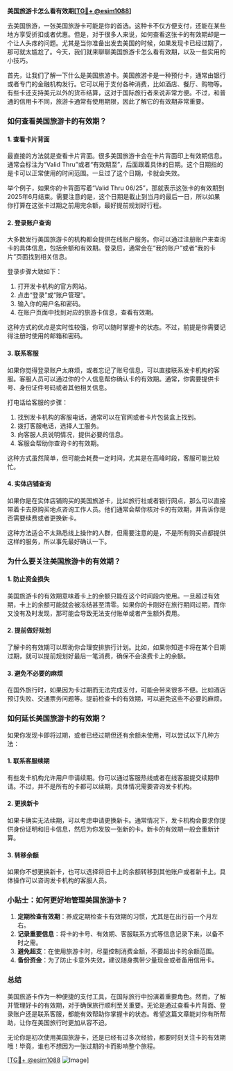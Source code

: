 **美国旅游卡怎么看有效期[[TG💪+ @esim1088](https://t.me/s/esim1088)]**

去美国旅游，一张美国旅游卡可能是你的首选。这种卡不仅方便支付，还能在某些地方享受折扣或者优惠。但是，对于很多人来说，如何查看这张卡的有效期却是一个让人头疼的问题。尤其是当你准备出发去美国的时候，如果发现卡已经过期了，那可就太尴尬了。今天，我们就来聊聊美国旅游卡怎么看有效期，以及一些实用的小技巧。

首先，让我们了解一下什么是美国旅游卡。美国旅游卡是一种预付卡，通常由银行或者专门的金融机构发行。它可以用于支付各种消费，比如酒店、餐厅、购物等。有些卡还支持美元以外的货币结算，这对于国际旅行者来说非常方便。不过，和普通的信用卡不同，旅游卡通常有使用期限，因此了解它的有效期非常重要。

### **如何查看美国旅游卡的有效期？**

#### **1. 查看卡片背面**
最直接的方法就是查看卡片背面。很多美国旅游卡会在卡片背面印上有效期信息。通常会标注为“Valid Thru”或者“有效期至”，后面跟着具体的日期。这个日期指的是卡可以正常使用的时间范围。一旦过了这个日期，卡就会失效。

举个例子，如果你的卡背面写着“Valid Thru 06/25”，那就表示这张卡的有效期到2025年6月结束。需要注意的是，这个日期是截止到当月的最后一日，所以如果你打算在这张卡过期之前用完余额，最好提前规划好行程。

#### **2. 登录账户查询**
大多数发行美国旅游卡的机构都会提供在线账户服务。你可以通过注册账户来查询卡的具体信息，包括余额和有效期。登录后，通常会在“我的账户”或者“我的卡片”页面找到相关信息。

登录步骤大致如下：
1. 打开发卡机构的官方网站。
2. 点击“登录”或“账户管理”。
3. 输入你的用户名和密码。
4. 在账户页面中找到对应的旅游卡信息，查看有效期。

这种方式的优点是实时性较强，你可以随时掌握卡的状态。不过，前提是你需要记得注册时使用的邮箱和密码。

#### **3. 联系客服**
如果你觉得登录账户太麻烦，或者忘记了账号信息，可以直接联系发卡机构的客服。客服人员可以通过你的个人信息帮你确认卡的有效期。通常，你需要提供卡号、身份证件号码或者其他相关信息。

打电话给客服的步骤：
1. 找到发卡机构的客服电话，通常可以在官网或者卡片包装盒上找到。
2. 拨打客服电话，选择人工服务。
3. 向客服人员说明情况，提供必要的信息。
4. 客服会帮助你查询卡的有效期。

这种方式虽然简单，但可能会耗费一定时间，尤其是在高峰时段，客服可能比较忙。

#### **4. 实体店铺查询**
如果你是在实体店铺购买的美国旅游卡，比如旅行社或者银行网点，那么可以直接带着卡去原购买地点咨询工作人员。他们通常会帮你核对卡的有效期，并告诉你是否需要续费或者更换新卡。

这种方法适合不太熟悉线上操作的人群，但需要注意的是，不是所有购买点都提供这样的服务，所以事先最好确认一下。

### **为什么要关注美国旅游卡的有效期？**

#### **1. 防止资金损失**
美国旅游卡的有效期意味着卡上的余额只能在这个时间段内使用。一旦超过有效期，卡上的余额可能就会被冻结甚至清零。如果你的卡刚好在旅行期间过期，而你又没有及时发现，那可能会导致无法支付账单或者产生额外费用。

#### **2. 提前做好规划**
了解卡的有效期可以帮助你合理安排旅行计划。比如，如果你知道卡将在某个日期过期，就可以提前规划好最后一笔消费，确保不会浪费卡上的余额。

#### **3. 避免不必要的麻烦**
在国外旅行时，如果因为卡过期而无法完成支付，可能会带来很多不便。比如酒店预订失败、交通票务问题等。提前检查卡的有效期，可以避免这些不必要的麻烦。

### **如何延长美国旅游卡的有效期？**

如果你发现卡即将过期，或者已经过期但还有余额未使用，可以尝试以下几种方法：

#### **1. 联系客服续期**
有些发卡机构允许用户申请续期。你可以通过客服热线或者在线客服提交续期申请。不过，并不是所有的卡都可以续期，具体情况需要咨询发卡机构。

#### **2. 更换新卡**
如果卡确实无法续期，可以考虑申请更换新卡。通常情况下，发卡机构会要求你提供身份证明和旧卡信息，然后为你发放一张新的卡。新卡的有效期一般会重新计算。

#### **3. 转移余额**
如果你不想更换新卡，也可以选择将旧卡上的余额转移到其他账户或者新卡上。具体操作可以咨询发卡机构的客服人员。

### **小贴士：如何更好地管理美国旅游卡？**

1. **定期检查有效期**：养成定期检查卡有效期的习惯，尤其是在出行前一个月左右。
2. **记录重要信息**：将卡的卡号、有效期、客服联系方式等信息记录下来，以备不时之需。
3. **避免超支**：在使用旅游卡时，尽量控制消费金额，不要超出卡的余额范围。
4. **备份资金**：为了防止卡意外失效，建议随身携带少量现金或者备用信用卡。

### **总结**

美国旅游卡作为一种便捷的支付工具，在国际旅行中扮演着重要角色。然而，了解并管理好卡的有效期，对于确保旅行顺利至关重要。无论是通过查看卡片背面、登录账户还是联系客服，都能有效帮助你掌握卡的状态。希望这篇文章能对你有所帮助，让你在美国旅行时更加从容不迫。

无论你是初次使用美国旅游卡，还是已经有过多次经验，都要时刻关注卡的有效期哦！毕竟，谁也不想因为一张过期的卡而影响整个旅程。

[[TG💪+ @esim1088](https://t.me/s/esim1088) ![Image](https://i.postimg.cc/4NQfJmqS/Snipaste-2025-05-13-00-14-12.png)]